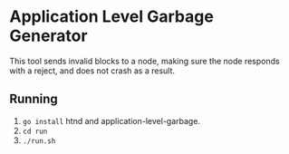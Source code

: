 # Application Level Garbage Generator
This tool sends invalid blocks to a node, making sure the node responds with a reject, and does not crash as a result.

## Running
 1. `go install` htnd and application-level-garbage.
 2. `cd run`
 3. `./run.sh`


